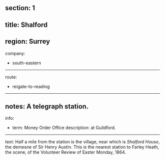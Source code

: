 section: 1
----
title: Shalford
----
region: Surrey
----
company:
- south-eastern
----
route:
- reigate-to-reading
----
notes: A telegraph station.
----
info:
- term: Money Order Office
  description: at Guildford.
----
text: Half a mile from the station is the village, near which is *Shalford House*, the demesne of Sir Henry Austin. This is the nearest station to Farley Heath, the scene, of the Volunteer Review of Easter Monday, 1864.

